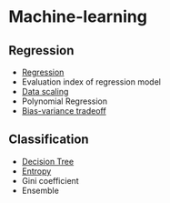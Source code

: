 <h1>Machine-learning</h1>

<h2>Regression</h2>

- [Regression](https://github.com/evelyn82/Machine-learning/blob/main/Regression/README.md)
- Evaluation index of regression model
- [Data scaling](https://github.com/evelyn82/Machine-learning/blob/main/Regression/Data%20scaling.md)
- Polynomial Regression
- [Bias-variance tradeoff](https://github.com/evelyn82/Machine-learning/blob/main/Regression/Bias-variance%20tradeoff.md)

<h2>Classification</h2>

- [Decision Tree](https://github.com/evelyn82/Machine-learning/blob/main/Classification/Decision%20Tree.md)
- [Entropy](https://github.com/evelyn82/Machine-learning/blob/main/Classification/Entropy.md)
- Gini coefficient
- Ensemble
